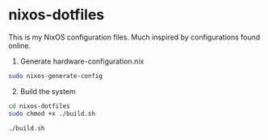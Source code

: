 # nixos-dotfiles

This is my NixOS configuration files. Much inspired by configurations found online.

1. Generate hardware-configuration.nix

```sh
sudo nixos-generate-config
```

2. Build the system

```sh
cd nixos-dotfiles
sudo chmod +x ./build.sh

./build.sh
```
